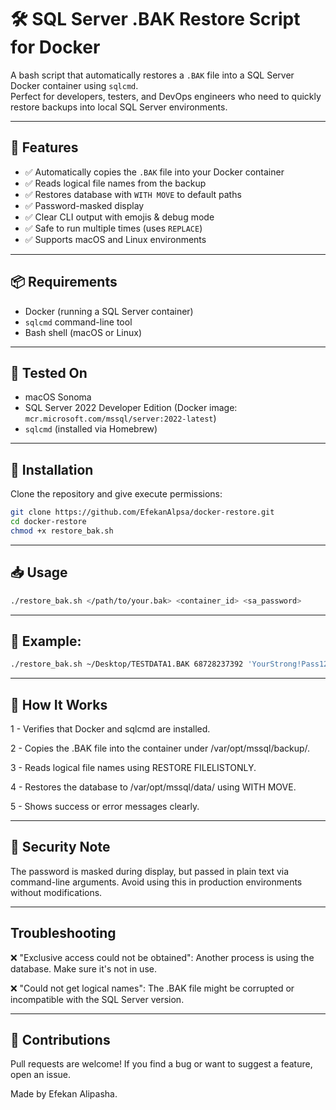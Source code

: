 # 🛠️ SQL Server .BAK Restore Script for Docker

A bash script that automatically restores a `.BAK` file into a SQL Server Docker container using `sqlcmd`.  
Perfect for developers, testers, and DevOps engineers who need to quickly restore backups into local SQL Server environments.

---

## 🚀 Features

- ✅ Automatically copies the `.BAK` file into your Docker container
- ✅ Reads logical file names from the backup
- ✅ Restores database with `WITH MOVE` to default paths
- ✅ Password-masked display
- ✅ Clear CLI output with emojis & debug mode
- ✅ Safe to run multiple times (uses `REPLACE`)
- ✅ Supports macOS and Linux environments

---

## 📦 Requirements

- Docker (running a SQL Server container)
- `sqlcmd` command-line tool
- Bash shell (macOS or Linux)

---

## 🧪 Tested On

- macOS Sonoma
- SQL Server 2022 Developer Edition (Docker image: `mcr.microsoft.com/mssql/server:2022-latest`)
- `sqlcmd` (installed via Homebrew)

---

## 🔧 Installation

Clone the repository and give execute permissions:

```bash
git clone https://github.com/EfekanAlpsa/docker-restore.git
cd docker-restore
chmod +x restore_bak.sh
```

---

## 📥 Usage

```bash
./restore_bak.sh </path/to/your.bak> <container_id> <sa_password>
```

---

## 🧾 Example:

```bash
./restore_bak.sh ~/Desktop/TESTDATA1.BAK 68728237392 'YourStrong!Pass123'
```

---

## 🧠 How It Works

1 - Verifies that Docker and sqlcmd are installed.

2 - Copies the .BAK file into the container under /var/opt/mssql/backup/.

3 - Reads logical file names using RESTORE FILELISTONLY.

4 - Restores the database to /var/opt/mssql/data/ using WITH MOVE.

5 - Shows success or error messages clearly.

---

## 🔐 Security Note

The password is masked during display, but passed in plain text via command-line arguments.
Avoid using this in production environments without modifications.

---

## Troubleshooting

❌ "Exclusive access could not be obtained": Another process is using the database. Make sure it's not in use.

❌ "Could not get logical names": The .BAK file might be corrupted or incompatible with the SQL Server version.

---

## 🤝 Contributions

Pull requests are welcome!
If you find a bug or want to suggest a feature, open an issue.


Made by Efekan Alipasha.
